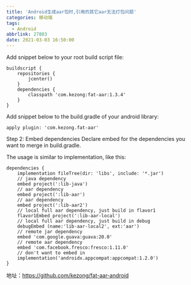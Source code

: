 ```yaml
---
title: 'Android生成aar包时,引用的其它aar无法打包问题'
categories: 移动端
tags:
  - Android
abbrlink: 27803
date: 2021-03-03 16:50:00
---
```



Add snippet below to your root build script file:
```
buildscript {
    repositories {
        jcenter()
    }
    dependencies {
        classpath 'com.kezong:fat-aar:1.3.4'
    }
}
```
Add snippet below to the build.gradle of your android library:
```
apply plugin: 'com.kezong.fat-aar'
```
Step 2: Embed dependencies
Declare embed for the dependencies you want to merge in build.gradle.

The usage is similar to implementation, like this:
```
dependencies {
    implementation fileTree(dir: 'libs', include: '*.jar')
    // java dependency
    embed project(':lib-java')
    // aar dependency
    embed project(':lib-aar')
    // aar dependency
    embed project(':lib-aar2')
    // local full aar dependency, just build in flavor1
    flavor1Embed project(':lib-aar-local')
    // local full aar dependency, just build in debug
    debugEmbed (name:'lib-aar-local2', ext:'aar')
    // remote jar dependency
    embed 'com.google.guava:guava:20.0'
    // remote aar dependency
    embed 'com.facebook.fresco:fresco:1.11.0'
    // don't want to embed in
    implementation('androidx.appcompat:appcompat:1.2.0')
}
```

地址：https://github.com/kezong/fat-aar-android